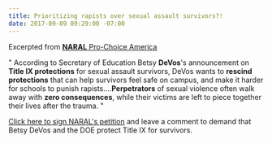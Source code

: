 ```yaml
---
title: Prioritizing rapists over sexual assault survivors?!
date: 2017-09-09 09:29:00 -07:00
---
```


Excerpted from [**NARAL** Pro-Choice America](https://www.prochoiceamerica.org/)

"   According to Secretary of Education Betsy **DeVos**'s announcement on **Title IX protections** for sexual assault survivors, DeVos wants to **rescind protections** that can help survivors feel safe on campus, and make it harder for schools to punish rapists....**Perpetrators** of sexual violence often walk away with **zero consequences**, while their victims are left to piece together their lives after the trauma.   "

[Click here to sign NARAL's petition](http://actnow.prochoiceamerica.org/sign/170908-devos-title-ix/?source=t2&t=5&akid=3105%2E2597829%2E2zI0cL#.WbQWysiGM2w) and leave a comment to demand that Betsy DeVos and the DOE protect Title IX for survivors.

